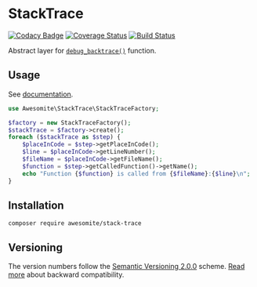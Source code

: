 # StackTrace

[![Codacy Badge](https://api.codacy.com/project/badge/Grade/a8e897fed2874e408854c34da0493019)](https://www.codacy.com/app/awesomite/stack-trace?utm_source=github.com&amp;utm_medium=referral&amp;utm_content=awesomite/stack-trace&amp;utm_campaign=Badge_Grade)
[![Coverage Status](https://coveralls.io/repos/github/awesomite/stack-trace/badge.svg?branch=master)](https://coveralls.io/github/awesomite/stack-trace?branch=master)
[![Build Status](https://travis-ci.org/awesomite/stack-trace.svg?branch=master)](https://travis-ci.org/awesomite/stack-trace)

Abstract layer for [`debug_backtrace()`](http://php.net/manual/en/function.debug-backtrace.php) function.

## Usage

See [documentation](docs/DOCUMENTATION.md).

```php
use Awesomite\StackTrace\StackTraceFactory;

$factory = new StackTraceFactory();
$stackTrace = $factory->create();
foreach ($stackTrace as $step) {
    $placeInCode = $step->getPlaceInCode();
    $line = $placeInCode->getLineNumber();
    $fileName = $placeInCode->getFileName();
    $function = $step->getCalledFunction()->getName();
    echo "Function {$function} is called from {$fileName}:{$line}\n";
}
```

## Installation

`composer require awesomite/stack-trace`

## Versioning

The version numbers follow the [Semantic Versioning 2.0.0](http://semver.org/) scheme.
[Read more](docs/DOCUMENTATION.md#backward-compatibility) about backward compatibility.
